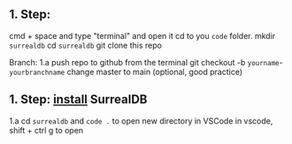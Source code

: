 ## 1. Step:

cmd + space and type "terminal" and open it
cd to you `code` folder.
mkdir `surrealdb`
cd `surrealdb`
git clone this repo

Branch:
1.a push repo to github from the terminal git checkout -b `yourname`-`yourbranchname`
change master to main (optional, good practice)

## 1. Step: [install](https://surrealdb.com/docs/start/installation) SurrealDB

1.a cd `surrealdb` and `code .` to open new directory in VSCode
in vscode, shift + ctrl g to open
